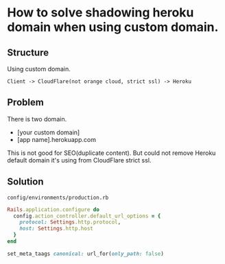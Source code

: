 # How to solve shadowing heroku domain when using custom domain.

## Structure

Using custom domain.

```
Client -> CloudFlare(not orange cloud, strict ssl) -> Heroku
```

## Problem

There is two domain.

* [your custom domain]
* [app name].herokuapp.com

This is not good for SEO(duplicate content).
But could not remove Heroku default domain it's using from CloudFlare strict ssl.

## Solution

`config/environments/production.rb`

``` ruby
Rails.application.configure do
  config.action_controller.default_url_options = {
    protocol: Settings.http.protocol,
    host: Settings.http.host
  }
end

set_meta_taags canonical: url_for(only_path: false)
```
